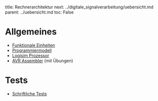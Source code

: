 title: Rechnerarchitektur
next: ../digitale_signalverarbeitung/uebersicht.md
parent: ../uebersicht.md
toc: False

# Allgemeines

* [Funktionale Einheiten]({filename}funktionale_einheiten.md)
* [Programmiermodell]({filename}programmiermodell.md)
* [Logisim Prozessor]({filename}logisim_prozessor.md)
* [AVR Assembler]({filename}avr_assembler.md) (mit Übungen)

# Tests
* [Schriftliche Tests]({filename}test_rechnerarchitektur.md)
